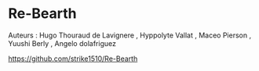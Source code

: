 # Re-Bearth

Auteurs : Hugo Thouraud de Lavignere , Hyppolyte Vallat , Maceo Pierson , Yuushi Berly , Angelo dolafriguez

https://github.com/strike1510/Re-Bearth

